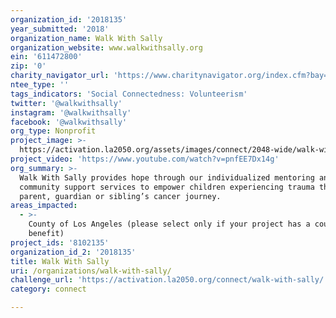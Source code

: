 ```yaml
---
organization_id: '2018135'
year_submitted: '2018'
organization_name: Walk With Sally
organization_website: www.walkwithsally.org
ein: '611472800'
zip: '0'
charity_navigator_url: 'https://www.charitynavigator.org/index.cfm?bay=search.profile&ein=611472800'
ntee_type: ''
tags_indicators: 'Social Connectedness: Volunteerism'
twitter: '@walkwithsally'
instagram: '@walkwithsally'
facebook: '@walkwithsally'
org_type: Nonprofit
project_image: >-
  https://activation.la2050.org/assets/images/connect/2048-wide/walk-with-sally.jpg
project_video: 'https://www.youtube.com/watch?v=pnfEE7Dx14g'
org_summary: >-
  Walk With Sally provides hope through our individualized mentoring and
  community support services to empower children experiencing trauma through a
  parent, guardian or sibling’s cancer journey.
areas_impacted:
  - >-
    County of Los Angeles (please select only if your project has a countywide
    benefit)
project_ids: '8102135'
organization_id_2: '2018135'
title: Walk With Sally
uri: /organizations/walk-with-sally/
challenge_url: 'https://activation.la2050.org/connect/walk-with-sally/'
category: connect

---
```

